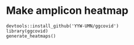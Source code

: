 # Make amplicon heatmap

```
devtools::install_github('YYW-UMN/ggcovid')
library(ggcovid)
generate_heatmaps()
```
